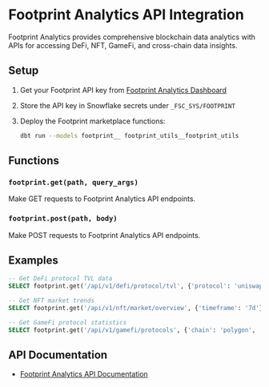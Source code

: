 # Footprint Analytics API Integration

Footprint Analytics provides comprehensive blockchain data analytics with APIs for accessing DeFi, NFT, GameFi, and cross-chain data insights.

## Setup

1. Get your Footprint API key from [Footprint Analytics Dashboard](https://www.footprint.network/dashboard)

2. Store the API key in Snowflake secrets under `_FSC_SYS/FOOTPRINT`

3. Deploy the Footprint marketplace functions:
   ```bash
   dbt run --models footprint__ footprint_utils__footprint_utils
   ```

## Functions

### `footprint.get(path, query_args)`
Make GET requests to Footprint Analytics API endpoints.

### `footprint.post(path, body)`
Make POST requests to Footprint Analytics API endpoints.

## Examples

```sql
-- Get DeFi protocol TVL data
SELECT footprint.get('/api/v1/defi/protocol/tvl', {'protocol': 'uniswap', 'chain': 'ethereum'});

-- Get NFT market trends
SELECT footprint.get('/api/v1/nft/market/overview', {'timeframe': '7d'});

-- Get GameFi protocol statistics
SELECT footprint.get('/api/v1/gamefi/protocols', {'chain': 'polygon', 'limit': 20});
```

## API Documentation

- [Footprint Analytics API Documentation](https://docs.footprint.network/)